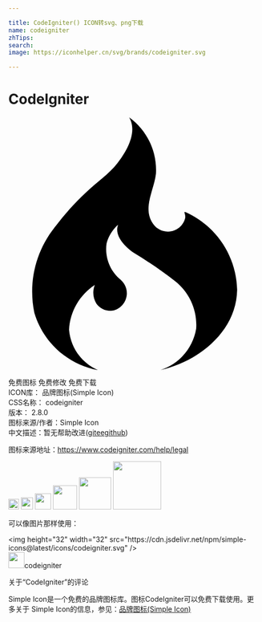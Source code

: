 ```yaml
---

title: CodeIgniter() ICON转svg、png下载
name: codeigniter
zhTips: 
search: 
image: https://iconhelper.cn/svg/brands/codeigniter.svg

---
```


# CodeIgniter  <small style="font-size: 60%;font-weight: 100"></small>

<div id="svg" class="svg-wrap">
<svg role="img" viewBox="0 0 24 24" xmlns="http://www.w3.org/2000/svg"><title>CodeIgniter icon</title><path d="M8.49 24c-1.54-.68-2.586-2.146-2.723-3.824.09-1.727 1.002-3.305 2.45-4.246-.238.58-.18 1.24.15 1.77.376.525 1.022.777 1.655.646.902-.254 1.43-1.19 1.176-2.092-.09-.316-.27-.602-.516-.818-1.02-.83-1.532-2.133-1.35-3.436.175-.69.557-1.314 1.096-1.785-.405 1.08.737 2.146 1.504 2.67 1.36.816 2.67 1.713 3.924 2.686 1.37 1.08 2.117 2.77 2 4.5-.308 1.84-1.61 3.36-3.385 3.93 3.55-.79 7.21-3.61 7.28-7.61-.07-3.2-1.98-6.072-4.9-7.38h-.13c.065.157.096.326.09.496.01-.11.01-.22 0-.33.016.13.016.26 0 .39-.222.91-1.14 1.47-2.052 1.248-.364-.09-.69-.295-.924-.59-1.17-1.5 0-3.207.196-4.857.12-2.11-.844-4.127-2.554-5.36.856 1.427-.284 3.3-1.113 4.366-.83 1.066-2.03 1.86-3.008 2.79-1.054.98-2.02 2.058-2.887 3.21-1.874 2.29-2.61 5.31-2 8.205.836 2.79 3.155 4.886 6.015 5.43H8.5z"/></svg>
</div>
<detail full-name='codeigniter'></detail>

<div class="detail-page">
<p>
<span><span class="badge-success badge">免费图标</span> <span class="badge-success badge">免费修改</span>  <span class="badge-success badge">免费下载</span> </span>
<br/>
<span>
ICON库：
<span class="badge-secondary badge">品牌图标(Simple Icon)</span> 
</span>
<br/>
<span>
CSS名称：
<span class="badge-secondary badge">codeigniter</span> 
</span>

<br/>
<span>
版本：
<span class="badge-secondary badge">2.8.0</span> 
</span>
<br/>
<span>图标来源/作者：<span class="badge-light badge">Simple Icon</span></span> 
<br/>
<span class="zh-detail">中文描述：暂无<span class="help-link"><span>帮助改进</span>(<a href="https://gitee.com/liuwave/icon-helper/edit/master/json/brands/codeigniter.json" target="_blank" rel="noopener noreferrer">gitee</a><a href="https://github.com/liuwave/icon-helper/edit/master/json/brands/codeigniter.json" target="_blank" rel="noopener noreferrer">github</a></span>)</span><br/>
</p>
</div><div class="description description alert alert-light"><p>图标来源地址：<a href="https://www.codeigniter.com/help/legal" target="_blank" rel="noopener noreferrer">https://www.codeigniter.com/help/legal</a></p></div>
<div class="alert alert-dark">
<img height="21" width="21" src="https://cdn.jsdelivr.net/npm/simple-icons@latest/icons/codeigniter.svg" />
<img height="24" width="24" src="https://cdn.jsdelivr.net/npm/simple-icons@latest/icons/codeigniter.svg" />
<img height="32" width="32" src="https://cdn.jsdelivr.net/npm/simple-icons@latest/icons/codeigniter.svg" />
<img height="48" width="48" src="https://cdn.jsdelivr.net/npm/simple-icons@latest/icons/codeigniter.svg" />
<img height="64" width="64" src="https://cdn.jsdelivr.net/npm/simple-icons@latest/icons/codeigniter.svg" />
<img height="96" width="96" src="https://cdn.jsdelivr.net/npm/simple-icons@latest/icons/codeigniter.svg" />

</div>
<div>
  <p>可以像图片那样使用：    
  </p>
  <div class="alert alert-primary" style="font-size: 14px">
    &lt;img height="32" width="32" src="https://cdn.jsdelivr.net/npm/simple-icons@latest/icons/codeigniter.svg" /&gt;
    <copy-btn content='<img height="32" width="32" src="https://cdn.jsdelivr.net/npm/simple-icons@latest/icons/codeigniter.svg" />'></copy-btn>
  </div>
  <div class="alert alert-secondary">
    <img height="32" width="32" src="https://cdn.jsdelivr.net/npm/simple-icons@latest/icons/codeigniter.svg" />codeigniter
    <copy-btn content="codeigniter" btn-title="复制图标名称"></copy-btn>
  </div>
</div>

<Vssue title="关于“CodeIgniter”的评论" >关于“CodeIgniter”的评论</Vssue>


<div><p>Simple Icon是一个免费的品牌图标库。图标CodeIgniter可以免费下载使用。更多关于  Simple Icon的信息，参见：<a target="_blank" href="https://iconhelper.cn/brands.html">品牌图标(Simple Icon)</a>
</p></div>
